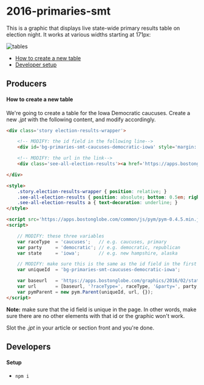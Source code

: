 # 2016-primaries-smt

This is a graphic that displays live state-wide primary results table on election night. It works at various widths starting at 171px:

![tables](https://cloud.githubusercontent.com/assets/370976/12398677/26b21142-bde3-11e5-81db-211142430e65.png)

- [How to create a new table](#how-to-create-a-new-table)
- [Developer setup](#setup)

## Producers

#### How to create a new table

We're going to create a table for the Iowa Democratic caucuses. Create a new *.jpt* with the following content, and modify accordingly.

```html
<div class='story election-results-wrapper'>

	<!-- MODIFY: the id field in the following line-->
    <div id='bg-primaries-smt-caucuses-democratic-iowa' style='margin: 0;'></div>

    <!-- MODIFY: the url in the link-->
    <div class='see-all-election-results'><a href='https://apps.bostonglobe.com/election-results/2016/caucuses/democratic/iowa/'>See all results</a></div>

</div>

<style>
    .story.election-results-wrapper { position: relative; }
    .see-all-election-results { position: absolute; bottom: 0.5em; right: 0; font-family: Helvetica, Arial, sans-serif; font-size: 13px; }
    .see-all-election-results a { text-decoration: underline; }
</style>

<script src='https://apps.bostonglobe.com/common/js/pym/pym-0.4.5.min.js'></script>
<script>

    // MODIFY: these three variables
    var raceType  = 'caucuses';   // e.g. caucuses, primary
    var party     = 'democratic'; // e.g. democratic, republican
    var state     = 'iowa';       // e.g. new hampshire, alaska

    // MODIFY: make sure this is the same as the id field in the first line
    var uniqueId  = 'bg-primaries-smt-caucuses-democratic-iowa';

    var baseurl   = 'https://apps.bostonglobe.com/graphics/2016/02/state-results-small-table';
    var url       = [baseurl, '?raceType=', raceType, '&party=', party, '&state=', state].join('');
    var pymParent = new pym.Parent(uniqueId, url, {});
</script>
```

**Note:** make sure that the id field is unique in the page. In other words, make sure there are no other elements with that id or the graphic won't work.

Slot the *.jpt* in your article or section front and you're done.

## Developers

#### Setup

- `npm i`

